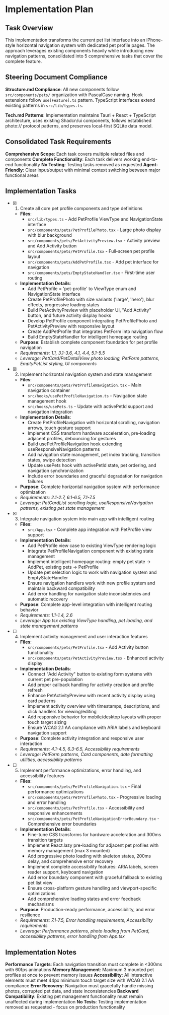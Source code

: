# Implementation Plan

## Task Overview

This implementation transforms the current pet list interface into an iPhone-style horizontal navigation system with dedicated pet profile pages. The approach leverages existing components heavily while introducing new navigation patterns, consolidated into 5 comprehensive tasks that cover the complete feature.

## Steering Document Compliance

**Structure.md Compliance**: All new components follow `src/components/pets/` organization with PascalCase naming. Hook extensions follow `use[Feature].ts` pattern. TypeScript interfaces extend existing patterns in `src/lib/types.ts`.

**Tech.md Patterns**: Implementation maintains Tauri + React + TypeScript architecture, uses existing Shadcn/ui components, follows established photo:// protocol patterns, and preserves local-first SQLite data model.

## Consolidated Task Requirements

**Comprehensive Scope**: Each task covers multiple related files and components
**Complete Functionality**: Each task delivers working end-to-end functionality
**No Testing**: Testing tasks removed as requested
**Agent-Friendly**: Clear input/output with minimal context switching between major functional areas

## Implementation Tasks

- [x] 1. Create all core pet profile components and type definitions
  - **Files**:
    - `src/lib/types.ts` - Add PetProfile ViewType and NavigationState interface
    - `src/components/pets/PetProfilePhoto.tsx` - Large photo display with blur background
    - `src/components/pets/PetActivityPreview.tsx` - Activity preview and Add Activity button
    - `src/components/pets/PetProfile.tsx` - Full-screen pet profile layout
    - `src/components/pets/AddPetProfile.tsx` - Add pet interface for navigation
    - `src/components/pets/EmptyStateHandler.tsx` - First-time user routing
  - **Implementation Details**:
    - Add PetProfile = 'pet-profile' to ViewType enum and NavigationState interface
    - Create PetProfilePhoto with size variants ('large', 'hero'), blur effects, progressive loading states
    - Build PetActivityPreview with placeholder UI, "Add Activity" button, and future activity display hooks
    - Develop PetProfile component integrating PetProfilePhoto and PetActivityPreview with responsive layout
    - Create AddPetProfile that integrates PetForm into navigation flow
    - Build EmptyStateHandler for intelligent homepage routing
  - **Purpose**: Establish complete component foundation for pet profile navigation
  - _Requirements: 1.1, 3.1-3.6, 4.1, 4.4, 5.1-5.5_
  - _Leverage: PetCard/PetDetailView photo loading, PetForm patterns, EmptyPetList styling, UI components_

- [x] 2. Implement horizontal navigation system and state management
  - **Files**:
    - `src/components/pets/PetProfileNavigation.tsx` - Main navigation container
    - `src/hooks/usePetProfileNavigation.ts` - Navigation state management hook
    - `src/hooks/usePets.ts` - Update with activePetId support and navigation integration
  - **Implementation Details**:
    - Create PetProfileNavigation with horizontal scrolling, navigation arrows, touch gesture support
    - Implement CSS transform hardware acceleration, pre-loading adjacent profiles, debouncing for gestures
    - Build usePetProfileNavigation hook extending useResponsiveNavigation patterns
    - Add navigation state management, pet index tracking, transition states, swipe detection
    - Update usePets hook with activePetId state, pet ordering, and navigation synchronization
    - Include error boundaries and graceful degradation for navigation failures
  - **Purpose**: Complete horizontal navigation system with performance optimization
  - _Requirements: 2.1-2.7, 6.1-6.5, 7.1-7.5_
  - _Leverage: PetCardList scrolling logic, useResponsiveNavigation patterns, existing pet state management_

- [x] 3. Integrate navigation system into main app with intelligent routing
  - **Files**:
    - `src/App.tsx` - Complete app integration with PetProfile view support
  - **Implementation Details**:
    - Add PetProfile view case to existing ViewType rendering logic
    - Integrate PetProfileNavigation component with existing state management
    - Implement intelligent homepage routing: empty pet state → AddPet, existing pets → PetProfile
    - Update pet selection logic to work with navigation system and EmptyStateHandler
    - Ensure navigation handlers work with new profile system and maintain backward compatibility
    - Add error handling for navigation state inconsistencies and automatic recovery
  - **Purpose**: Complete app-level integration with intelligent routing behavior
  - _Requirements: 1.1-1.4, 2.6_
  - _Leverage: App.tsx existing ViewType handling, pet loading, and state management patterns_

- [ ] 4. Implement activity management and user interaction features
  - **Files**:
    - `src/components/pets/PetProfile.tsx` - Add Activity button functionality
    - `src/components/pets/PetActivityPreview.tsx` - Enhanced activity display
  - **Implementation Details**:
    - Connect "Add Activity" button to existing form systems with current pet pre-population
    - Add proper callback handling for activity creation and profile refresh
    - Enhance PetActivityPreview with recent activity display using card patterns
    - Implement activity overview with timestamps, descriptions, and click handlers for viewing/editing
    - Add responsive behavior for mobile/desktop layouts with proper touch target sizing
    - Ensure WCAG 2.1 AA compliance with ARIA labels and keyboard navigation support
  - **Purpose**: Complete activity integration and responsive user interaction
  - _Requirements: 4.1-4.5, 6.3-6.5, Accessibility requirements_
  - _Leverage: PetForm patterns, Card components, date formatting utilities, accessibility patterns_

- [ ] 5. Implement performance optimizations, error handling, and accessibility features
  - **Files**:
    - `src/components/pets/PetProfileNavigation.tsx` - Final performance optimizations
    - `src/components/pets/PetProfilePhoto.tsx` - Progressive loading and error handling
    - `src/components/pets/PetProfile.tsx` - Accessibility and responsive enhancements
    - `src/components/pets/PetProfileNavigationErrorBoundary.tsx` - Comprehensive error boundaries
  - **Implementation Details**:
    - Fine-tune CSS transforms for hardware acceleration and 300ms transition targets
    - Implement React.lazy pre-loading for adjacent pet profiles with memory management (max 3 mounted)
    - Add progressive photo loading with skeleton states, 200ms delay, and comprehensive error recovery
    - Implement complete accessibility features: ARIA labels, screen reader support, keyboard navigation
    - Add error boundary component with graceful fallback to existing pet list view
    - Ensure cross-platform gesture handling and viewport-specific optimizations
    - Add comprehensive loading states and error feedback mechanisms
  - **Purpose**: Production-ready performance, accessibility, and error resilience
  - _Requirements: 7.1-7.5, Error handling requirements, Accessibility requirements_
  - _Leverage: Performance patterns, photo loading from PetCard, accessibility patterns, error handling from App.tsx_

## Implementation Notes

**Performance Targets**: Each navigation transition must complete in <300ms with 60fps animations
**Memory Management**: Maximum 3 mounted pet profiles at once to prevent memory issues
**Accessibility**: All interactive elements must meet 44px minimum touch target size with WCAG 2.1 AA compliance
**Error Recovery**: Navigation must gracefully handle missing photos, corrupted pet data, and state inconsistencies
**Backward Compatibility**: Existing pet management functionality must remain unaffected during implementation
**No Tests**: Testing implementation removed as requested - focus on production functionality
